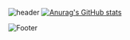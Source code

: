 ![header](https://capsule-render.vercel.app/api?type=waving&color=goldenrod&height=200&section=header&text='BrandonJE'&fontSize=24)
[![Anurag's GitHub stats](https://github-readme-stats.vercel.app/api?username=khaos1004)](https://github.com/khaos1004/github-readme-stats)

![Footer](https://capsule-render.vercel.app/api?type=waving&color=goldenrod&height=200&section=footer)
